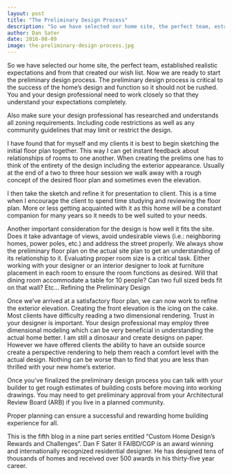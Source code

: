 ```yaml
---
layout: post
title: "The Preliminary Design Process"
description: "So we have selected our home site, the perfect team, established realistic expectations and from that created our wish list. Now we are ready to start the preliminary design process. The preliminary design process is critical to the success of the home’s design and function so it should not be rushed."
author: Dan Sater
date: 2016-08-09
image: the-preliminary-design-process.jpg
---
```


So we have selected our home site, the perfect team, established realistic expectations and from that created our wish list. Now we are ready to start the preliminary design process. The preliminary design process is critical to the success of the home’s design and function so it should not be rushed. You and your design professional need to work closely so that they understand your expectations completely.

Also make sure your design professional has researched and understands all zoning requirements. Including code restrictions as well as any community guidelines that may limit or restrict the design.


I have found that for myself and my clients it is best to begin sketching the initial floor plan together. This way I can get instant feedback about relationships of rooms to one another. When creating the prelims one has to think of the entirety of the design including the exterior appearance. Usually at the end of a two to three hour session we walk away with a rough concept of the desired floor plan and sometimes even the elevation.

I then take the sketch and refine it for presentation to client. This is a time when I encourage the client to spend time studying and reviewing the floor plan. More or less getting acquainted with it as this home will be a constant companion for many years so it needs to be well suited to your needs.

Another important consideration for the design is how well it fits the site. Does it take advantage of views, avoid undesirable views (i.e.: neighboring homes, power poles, etc.) and address the street properly. We always show the preliminary floor plan on the actual site plan to get an understanding of its relationship to it. Evaluating proper room size is a critical task. Either working with your designer or an interior designer to look at furniture placement in each room to ensure the room functions as desired. Will that dining room accommodate a table for 10 people? Can two full sized beds fit on that wall? Etc…
Refining the Preliminary Design

Once we’ve arrived at a satisfactory floor plan, we can now work to refine the exterior elevation. Creating the front elevation is the icing on the cake. Most clients have difficulty reading a two dimensional rendering. Trust in your designer is important. Your design professional may employ three dimensional modeling which can be very beneficial in understanding the actual home better. I am still a dinosaur and create designs on paper. However we have offered clients the ability to have an outside source create a perspective rendering to help them reach a comfort level with the actual design. Nothing can be worse than to find that you are less than thrilled with your new home’s exterior.

Once you’ve finalized the preliminary design process you can talk with your builder to get rough estimates of building costs before moving into working drawings. You may need to get preliminary approval from your Architectural Review Board (ARB) if you live in a planned community.

Proper planning can ensure a successful and rewarding home building experience for all.

This is the fifth blog in a nine part series entitled “Custom Home Design’s Rewards and Challenges”. Dan F Sater II FAIBD/CGP is an award winning and internationally recognized residential designer. He has designed tens of thousands of homes and received over 500 awards in his thirty-five year career.
